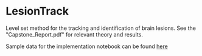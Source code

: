 # LesionTrack
Level set method for the tracking and identification of brain lesions.  See the "Capstone_Report.pdf" for relevant theory and results.

Sample data for the implementation notebook can be found [here](https://www.dropbox.com/s/frug3coeik782t1/sample_data.p?dl=0)
